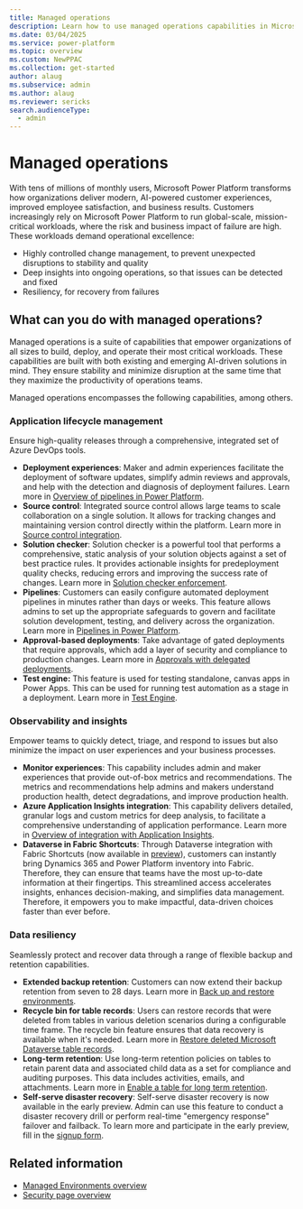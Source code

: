 ```yaml
---
title: Managed operations
description: Learn how to use managed operations capabilities in Microsoft Power Platform to effectively build, deploy, and operate your workloads.
ms.date: 03/04/2025
ms.service: power-platform
ms.topic: overview
ms.custom: NewPPAC
ms.collection: get-started
author: alaug 
ms.subservice: admin
ms.author: alaug 
ms.reviewer: sericks
search.audienceType: 
  - admin
---
```


# Managed operations

With tens of millions of monthly users, Microsoft Power Platform transforms how organizations deliver modern, AI-powered customer experiences, improved employee satisfaction, and business results. Customers increasingly rely on Microsoft Power Platform to run global-scale, mission-critical workloads, where the risk and business impact of failure are high. These workloads demand operational excellence:

- Highly controlled change management, to prevent unexpected disruptions to stability and quality
- Deep insights into ongoing operations, so that issues can be detected and fixed
- Resiliency, for recovery from failures

## What can you do with managed operations?

Managed operations is a suite of capabilities that empower organizations of all sizes to build, deploy, and operate their most critical workloads. These capabilities are built with both existing and emerging AI-driven solutions in mind. They ensure stability and minimize disruption at the same time that they maximize the productivity of operations teams.

Managed operations encompasses the following capabilities, among others.

### Application lifecycle management

Ensure high-quality releases through a comprehensive, integrated set of Azure DevOps tools.

- **Deployment experiences**: Maker and admin experiences facilitate the deployment of software updates, simplify admin reviews and approvals, and help with the detection and diagnosis of deployment failures. Learn more in [Overview of pipelines in Power Platform](../../alm/pipelines.md).
- **Source control**: Integrated source control allows large teams to scale collaboration on a single solution. It allows for tracking changes and maintaining version control directly within the platform. Learn more in [Source control integration](../../alm/git-integration/overview.md).
- **Solution checker**: Solution checker is a powerful tool that performs a comprehensive, static analysis of your solution objects against a set of best practice rules. It provides actionable insights for predeployment quality checks, reducing errors and improving the success rate of changes. Learn more in [Solution checker enforcement](../managed-environment-solution-checker.md).
- **Pipelines**: Customers can easily configure automated deployment pipelines in minutes rather than days or weeks. This feature allows admins to set up the appropriate safeguards to govern and facilitate solution development, testing, and delivery across the organization. Learn more in [Pipelines in Power Platform](../../alm/pipelines.md).
- **Approval-based deployments**: Take advantage of gated deployments that require approvals, which add a layer of security and compliance to production changes. Learn more in [Approvals with delegated deployments](../../alm/delegated-deployments-setup.md).
- **Test engine:** This feature is used for testing standalone, canvas apps in Power Apps. This can be used for running test automation as a stage in a deployment. Learn more in [Test Engine](/power-apps/developer/test-engine/overview).

### Observability and insights

Empower teams to quickly detect, triage, and respond to issues but also minimize the impact on user experiences and your business processes.

- **Monitor experiences**: This capability includes admin and maker experiences that provide out-of-box metrics and recommendations. The metrics and recommendations help admins and makers understand production health, detect degradations, and improve production health.
- **Azure Application Insights integration**: This capability delivers detailed, granular logs and custom metrics for deep analysis, to facilitate a comprehensive understanding of application performance. Learn more in [Overview of integration with Application Insights](../overview-integration-application-insights.md).
- **Dataverse in Fabric Shortcuts**: Through Dataverse integration with Fabric Shortcuts (now available in [preview](https://aka.ms/dataexportv2preview)), customers can instantly bring Dynamics 365 and Power Platform inventory into Fabric. Therefore, they can ensure that teams have the most up-to-date information at their fingertips. This streamlined access accelerates insights, enhances decision-making, and simplifies data management. Therefore, it empowers you to make impactful, data-driven choices faster than ever before.

### Data resiliency

Seamlessly protect and recover data through a range of flexible backup and retention capabilities.

- **Extended backup retention**: Customers can now extend their backup retention from seven to 28 days. Learn more in [Back up and restore environments](../backup-restore-environments.md).
- **Recycle bin for table records**: Users can restore records that were deleted from tables in various deletion scenarios during a configurable time frame. The recycle bin feature ensures that data recovery is available when it's needed. Learn more in [Restore deleted Microsoft Dataverse table records](/power-platform/admin/restore-deleted-table-records).
- **Long-term retention**: Use long-term retention policies on tables to retain parent data and associated child data as a set for compliance and auditing purposes. This data includes activities, emails, and attachments. Learn more in [Enable a table for long term retention](/power-apps/maker/data-platform/data-retention-set#enable-a-table-for-long-term-retention).
- **Self-serve disaster recovery**: Self-serve disaster recovery is now available in the early preview. Admin can use this feature to conduct a disaster recovery drill or perform real-time "emergency response" failover and failback. To learn more and participate in the early preview, fill in the [signup form](https://forms.office.com/r/35NJ8vriFf).

## Related information

- [Managed Environments overview](../managed-environment-overview.md)
- [Security page overview](../security/security-overview.md)

